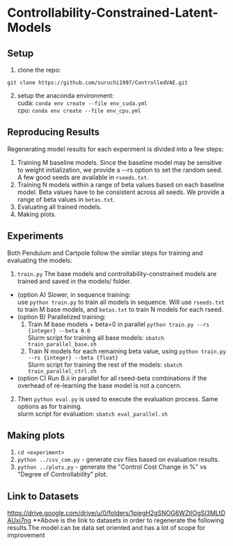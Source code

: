 # Controllability-Constrained-Latent-Models

## Setup

1. clone the repo:     
```
git clone https://github.com/suruchi1997/ControlledVAE.git
```
2. setup the anaconda environment:       
cuda: `conda env create --file env_cuda.yml`       
cpu: `conda env create --file env_cpu.yml`

## Reproducing Results

Regenerating model results for each experiment is divided into a few steps:

1. Training M baseline models. Since the baseline model may be sensitive to weight initialization, we provide a 
 --rs option to set the random seed. A few good seeds are available in `rseeds.txt`.
2. Training N models within a range of beta values based on each baseline model. Beta values 
have to be consistent across all seeds. We provide a range of beta values in `betas.txt`.
3. Evaluating all trained models.
4. Making plots.

## Experiments 

Both Pendulum and Cartpole follow the similar steps for training and evaluating the models:

1. `train.py` The base models and controllability-constrained models are trained and saved in the models/ folder.    
* (option A) Slower, in sequence training:   
   use `python train.py` to train all models in sequence. Will use `rseeds.txt` to train M base models,
and `betas.txt` to train N models for each rseed.    
* (option B) Parallelized training:
  1. Train M base models + beta=0 in parallel ```python train.py --rs {integer} --beta 0.0```   
    Slurm script for training all base models: ```sbatch train_parallel_base.sh```
  2. Train N models for each remaining beta value, using ```python train.py --rs {integer} --beta {float}```    
    Slurm script for training the rest of the models: ```sbatch train_parallel_ctrl.sh```
* (option C) Run B.ii in parallel for all rseed-beta combinations if the overhead of re-learning the base model is not a concern.
2. Then `python eval.py` is used to execute the evaluation process. Same options as for training.   
    slurm script for evaluation: ```sbatch eval_parallel.sh```    


## Making plots
1. `cd <experiment>`
2. `python ../csv_com.py` - generate csv files based on evaluation results. 
3. `python ../plots.py` - generate the "Control Cost Change in %" vs "Degree of Controllability" plot.

## Link to Datasets
https://drive.google.com/drive/u/0/folders/1piegH2gSNOG6WZtlOgSI3MLtDAUxj7ng
**Above is the link to datasets in order to regenerate the following results.The model can be data set oriented and has a lot of scope for improvement 
    
